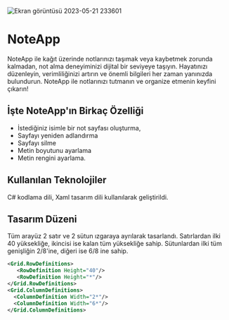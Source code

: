 ![Ekran görüntüsü 2023-05-21 233601](https://github.com/oktayagdag/NoteApp/assets/120986651/94ee2803-6845-44d1-9bb5-0042aaaf68b9)

# NoteApp

NoteApp ile kağıt üzerinde notlarınızı taşımak veya kaybetmek zorunda kalmadan, not alma deneyiminizi dijital bir seviyeye taşıyın. Hayatınızı düzenleyin, verimliliğinizi artırın ve önemli bilgileri her zaman yanınızda bulundurun. NoteApp ile notlarınızı tutmanın ve organize etmenin keyfini çıkarın!

## İşte NoteApp'ın Birkaç Özelliği

- İstediğiniz isimle bir not sayfası oluşturma, 
- Sayfayı yeniden adlandırma
- Sayfayı silme
- Metin boyutunu ayarlama
- Metin rengini ayarlama. 


## Kullanılan Teknolojiler
C# kodlama dili, Xaml tasarım dili kullanılarak geliştirildi.

## Tasarım Düzeni
Tüm arayüz 2 satır ve 2 sütun ızgaraya ayrılarak tasarlandı.
Satırlardan ilki 40 yüksekliğe, ikincisi ise kalan tüm yüksekliğe sahip.
Sütunlardan ilki tüm genişliğin 2/8'ine, diğeri ise 6/8 ine sahip.

```xml
<Grid.RowDefinitions>
   <RowDefinition Height="40"/>
   <RowDefinition Height="*"/>
</Grid.RowDefinitions>
<Grid.ColumnDefinitions>
  <ColumnDefinition Width="2*"/>
  <ColumnDefinition Width="6*"/>
</Grid.ColumnDefinitions>
```



